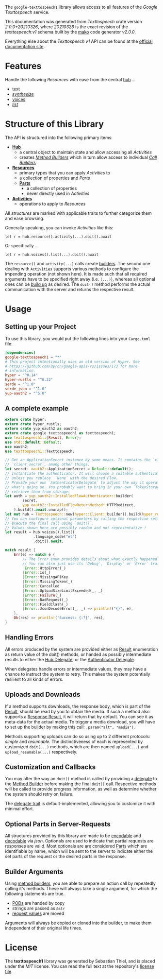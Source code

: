 <!---
DO NOT EDIT !
This file was generated automatically from 'src/mako/api/README.md.mako'
DO NOT EDIT !
-->
The `google-texttospeech1` library allows access to all features of the *Google Texttospeech* service.

This documentation was generated from *Texttospeech* crate version *2.0.0+20210326*, where *20210326* is the exact revision of the *texttospeech:v1* schema built by the [mako](http://www.makotemplates.org/) code generator *v2.0.0*.

Everything else about the *Texttospeech* *v1* API can be found at the
[official documentation site](https://cloud.google.com/text-to-speech/).
# Features

Handle the following *Resources* with ease from the central [hub](https://docs.rs/google-texttospeech1/2.0.0+20210326/google_texttospeech1/Texttospeech) ... 

* text
 * [*synthesize*](https://docs.rs/google-texttospeech1/2.0.0+20210326/google_texttospeech1/api::TextSynthesizeCall)
* [voices](https://docs.rs/google-texttospeech1/2.0.0+20210326/google_texttospeech1/api::Voice)
 * [*list*](https://docs.rs/google-texttospeech1/2.0.0+20210326/google_texttospeech1/api::VoiceListCall)




# Structure of this Library

The API is structured into the following primary items:

* **[Hub](https://docs.rs/google-texttospeech1/2.0.0+20210326/google_texttospeech1/Texttospeech)**
    * a central object to maintain state and allow accessing all *Activities*
    * creates [*Method Builders*](https://docs.rs/google-texttospeech1/2.0.0+20210326/google_texttospeech1/client::MethodsBuilder) which in turn
      allow access to individual [*Call Builders*](https://docs.rs/google-texttospeech1/2.0.0+20210326/google_texttospeech1/client::CallBuilder)
* **[Resources](https://docs.rs/google-texttospeech1/2.0.0+20210326/google_texttospeech1/client::Resource)**
    * primary types that you can apply *Activities* to
    * a collection of properties and *Parts*
    * **[Parts](https://docs.rs/google-texttospeech1/2.0.0+20210326/google_texttospeech1/client::Part)**
        * a collection of properties
        * never directly used in *Activities*
* **[Activities](https://docs.rs/google-texttospeech1/2.0.0+20210326/google_texttospeech1/client::CallBuilder)**
    * operations to apply to *Resources*

All *structures* are marked with applicable traits to further categorize them and ease browsing.

Generally speaking, you can invoke *Activities* like this:

```Rust,ignore
let r = hub.resource().activity(...).doit().await
```

Or specifically ...

```ignore
let r = hub.voices().list(...).doit().await
```

The `resource()` and `activity(...)` calls create [builders][builder-pattern]. The second one dealing with `Activities` 
supports various methods to configure the impending operation (not shown here). It is made such that all required arguments have to be 
specified right away (i.e. `(...)`), whereas all optional ones can be [build up][builder-pattern] as desired.
The `doit()` method performs the actual communication with the server and returns the respective result.

# Usage

## Setting up your Project

To use this library, you would put the following lines into your `Cargo.toml` file:

```toml
[dependencies]
google-texttospeech1 = "*"
# This project intentionally uses an old version of Hyper. See
# https://github.com/Byron/google-apis-rs/issues/173 for more
# information.
hyper = "^0.14"
hyper-rustls = "^0.22"
serde = "^1.0"
serde_json = "^1.0"
yup-oauth2 = "^5.0"
```

## A complete example

```Rust
extern crate hyper;
extern crate hyper_rustls;
extern crate yup_oauth2 as oauth2;
extern crate google_texttospeech1 as texttospeech1;
use texttospeech1::{Result, Error};
use std::default::Default;
use oauth2;
use texttospeech1::Texttospeech;

// Get an ApplicationSecret instance by some means. It contains the `client_id` and 
// `client_secret`, among other things.
let secret: oauth2::ApplicationSecret = Default::default();
// Instantiate the authenticator. It will choose a suitable authentication flow for you, 
// unless you replace  `None` with the desired Flow.
// Provide your own `AuthenticatorDelegate` to adjust the way it operates and get feedback about 
// what's going on. You probably want to bring in your own `TokenStorage` to persist tokens and
// retrieve them from storage.
let auth = yup_oauth2::InstalledFlowAuthenticator::builder(
        secret,
        yup_oauth2::InstalledFlowReturnMethod::HTTPRedirect,
    ).build().await.unwrap();
let mut hub = Texttospeech::new(hyper::Client::builder().build(hyper_rustls::HttpsConnector::with_native_roots()), auth);
// You can configure optional parameters by calling the respective setters at will, and
// execute the final call using `doit()`.
// Values shown here are possibly random and not representative !
let result = hub.voices().list()
             .language_code("et")
             .doit().await;

match result {
    Err(e) => match e {
        // The Error enum provides details about what exactly happened.
        // You can also just use its `Debug`, `Display` or `Error` traits
         Error::HttpError(_)
        |Error::Io(_)
        |Error::MissingAPIKey
        |Error::MissingToken(_)
        |Error::Cancelled
        |Error::UploadSizeLimitExceeded(_, _)
        |Error::Failure(_)
        |Error::BadRequest(_)
        |Error::FieldClash(_)
        |Error::JsonDecodeError(_, _) => println!("{}", e),
    },
    Ok(res) => println!("Success: {:?}", res),
}

```
## Handling Errors

All errors produced by the system are provided either as [Result](https://docs.rs/google-texttospeech1/2.0.0+20210326/google_texttospeech1/client::Result) enumeration as return value of
the doit() methods, or handed as possibly intermediate results to either the 
[Hub Delegate](https://docs.rs/google-texttospeech1/2.0.0+20210326/google_texttospeech1/client::Delegate), or the [Authenticator Delegate](https://docs.rs/yup-oauth2/*/yup_oauth2/trait.AuthenticatorDelegate.html).

When delegates handle errors or intermediate values, they may have a chance to instruct the system to retry. This 
makes the system potentially resilient to all kinds of errors.

## Uploads and Downloads
If a method supports downloads, the response body, which is part of the [Result](https://docs.rs/google-texttospeech1/2.0.0+20210326/google_texttospeech1/client::Result), should be
read by you to obtain the media.
If such a method also supports a [Response Result](https://docs.rs/google-texttospeech1/2.0.0+20210326/google_texttospeech1/client::ResponseResult), it will return that by default.
You can see it as meta-data for the actual media. To trigger a media download, you will have to set up the builder by making
this call: `.param("alt", "media")`.

Methods supporting uploads can do so using up to 2 different protocols: 
*simple* and *resumable*. The distinctiveness of each is represented by customized 
`doit(...)` methods, which are then named `upload(...)` and `upload_resumable(...)` respectively.

## Customization and Callbacks

You may alter the way an `doit()` method is called by providing a [delegate](https://docs.rs/google-texttospeech1/2.0.0+20210326/google_texttospeech1/client::Delegate) to the 
[Method Builder](https://docs.rs/google-texttospeech1/2.0.0+20210326/google_texttospeech1/client::CallBuilder) before making the final `doit()` call. 
Respective methods will be called to provide progress information, as well as determine whether the system should 
retry on failure.

The [delegate trait](https://docs.rs/google-texttospeech1/2.0.0+20210326/google_texttospeech1/client::Delegate) is default-implemented, allowing you to customize it with minimal effort.

## Optional Parts in Server-Requests

All structures provided by this library are made to be [encodable](https://docs.rs/google-texttospeech1/2.0.0+20210326/google_texttospeech1/client::RequestValue) and 
[decodable](https://docs.rs/google-texttospeech1/2.0.0+20210326/google_texttospeech1/client::ResponseResult) via *json*. Optionals are used to indicate that partial requests are responses 
are valid.
Most optionals are are considered [Parts](https://docs.rs/google-texttospeech1/2.0.0+20210326/google_texttospeech1/client::Part) which are identifiable by name, which will be sent to 
the server to indicate either the set parts of the request or the desired parts in the response.

## Builder Arguments

Using [method builders](https://docs.rs/google-texttospeech1/2.0.0+20210326/google_texttospeech1/client::CallBuilder), you are able to prepare an action call by repeatedly calling it's methods.
These will always take a single argument, for which the following statements are true.

* [PODs][wiki-pod] are handed by copy
* strings are passed as `&str`
* [request values](https://docs.rs/google-texttospeech1/2.0.0+20210326/google_texttospeech1/client::RequestValue) are moved

Arguments will always be copied or cloned into the builder, to make them independent of their original life times.

[wiki-pod]: http://en.wikipedia.org/wiki/Plain_old_data_structure
[builder-pattern]: http://en.wikipedia.org/wiki/Builder_pattern
[google-go-api]: https://github.com/google/google-api-go-client

# License
The **texttospeech1** library was generated by Sebastian Thiel, and is placed 
under the *MIT* license.
You can read the full text at the repository's [license file][repo-license].

[repo-license]: https://github.com/Byron/google-apis-rsblob/master/LICENSE.md
